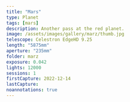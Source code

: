 ```yaml
---
title: "Mars"
type: Planet
tags: [mars]
description: Another pass at the red planet.
image: /assets/images/gallery/marz/thumb.jpg
telescope: Celestron EdgeHD 9.25
length: "5875mm"
aperture: "235mm"
folder: marz
exposure: 0.042
lights: 12000
sessions: 1
firstCapture: 2022-12-14 
lastCapture:
noannotations: true
---
```

